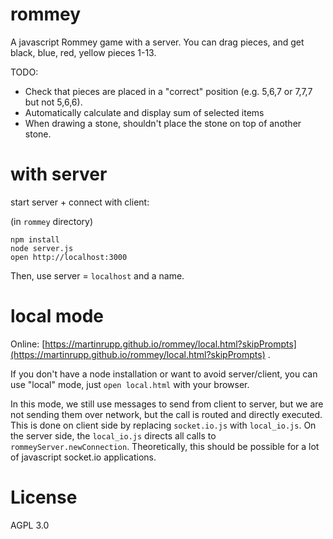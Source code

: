 # rommey
A javascript Rommey game with a server.
You can drag pieces, and get black, blue, red, yellow pieces 1-13.

TODO:
- Check that pieces are placed in a "correct" position (e.g. 5,6,7 or 7,7,7 but not 5,6,6).
- Automatically calculate and display sum of selected items
- When drawing a stone, shouldn't place the stone on top of another stone.

# with server
start server + connect with client:

(in `rommey` directory)
```
npm install
node server.js
open http://localhost:3000
```

Then, use server = `localhost` and a name.

# local mode
Online: [https://martinrupp.github.io/rommey/local.html?skipPrompts](https://martinrupp.github.io/rommey/local.html?skipPrompts) .

If you don't have a node installation or want to avoid server/client, you can use "local" mode, just
`open local.html` with your browser.

In this mode, we still use messages to send from client to server, but we are not sending them over network,
but the call is routed and directly executed. This is done on client side by replacing `socket.io.js` with `local_io.js`.
On the server side, the `local_io.js` directs all calls to `rommeyServer.newConnection`.
Theoretically, this should be possible for a lot of javascript socket.io applications.   

# License
AGPL 3.0
